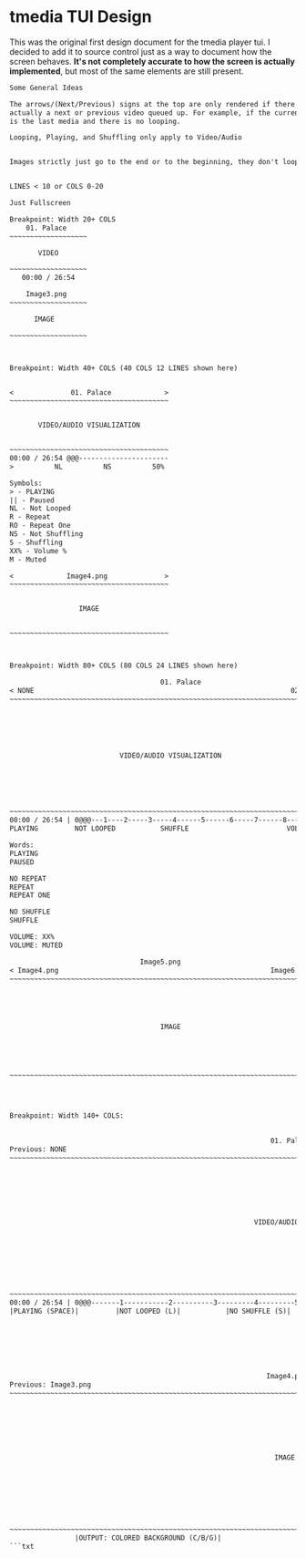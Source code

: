# tmedia TUI Design

This was the original first design document for the tmedia player tui. I decided
to add it to source control just as a way to document how the screen behaves.
**It's not completely accurate to how the screen is actually implemented**,
but most of the same elements are still present.

```txt
Some General Ideas

The arrows/(Next/Previous) signs at the top are only rendered if there is
actually a next or previous video queued up. For example, if the current media
is the last media and there is no looping. 

Looping, Playing, and Shuffling only apply to Video/Audio


Images strictly just go to the end or to the beginning, they don't loop at all


LINES < 10 or COLS 0-20 

Just Fullscreen

Breakpoint: Width 20+ COLS
    01. Palace
~~~~~~~~~~~~~~~~~~~

       VIDEO

~~~~~~~~~~~~~~~~~~~
   00:00 / 26:54

    Image3.png
~~~~~~~~~~~~~~~~~~~

      IMAGE

~~~~~~~~~~~~~~~~~~~



Breakpoint: Width 40+ COLS (40 COLS 12 LINES shown here)


<              01. Palace             >
~~~~~~~~~~~~~~~~~~~~~~~~~~~~~~~~~~~~~~~


       VIDEO/AUDIO VISUALIZATION


~~~~~~~~~~~~~~~~~~~~~~~~~~~~~~~~~~~~~~~
00:00 / 26:54 @@@----------------------
>          NL          NS          50%

Symbols:
> - PLAYING
|| - Paused
NL - Not Looped
R - Repeat
RO - Repeat One
NS - Not Shuffling
S - Shuffling
XX% - Volume %
M - Muted

<             Image4.png              >
~~~~~~~~~~~~~~~~~~~~~~~~~~~~~~~~~~~~~~~


                 IMAGE


~~~~~~~~~~~~~~~~~~~~~~~~~~~~~~~~~~~~~~~



Breakpoint: Width 80+ COLS (80 COLS 24 LINES shown here)

                                     01. Palace
< NONE                                                               02. Peso > 
~~~~~~~~~~~~~~~~~~~~~~~~~~~~~~~~~~~~~~~~~~~~~~~~~~~~~~~~~~~~~~~~~~~~~~~~~~~~~~~






                           VIDEO/AUDIO VISUALIZATION






~~~~~~~~~~~~~~~~~~~~~~~~~~~~~~~~~~~~~~~~~~~~~~~~~~~~~~~~~~~~~~~~~~~~~~~~~~~~~~~
00:00 / 26:54 | 0@@@---1----2-----3-----4------5------6-----7------8----9------
PLAYING         NOT LOOPED           SHUFFLE                        VOLUME: 50% 

Words:
PLAYING
PAUSED

NO REPEAT
REPEAT
REPEAT ONE

NO SHUFFLE
SHUFFLE

VOLUME: XX%
VOLUME: MUTED

                                Image5.png
< Image4.png                                                    Image6.png    >
~~~~~~~~~~~~~~~~~~~~~~~~~~~~~~~~~~~~~~~~~~~~~~~~~~~~~~~~~~~~~~~~~~~~~~~~~~~~~~~





                                     IMAGE





~~~~~~~~~~~~~~~~~~~~~~~~~~~~~~~~~~~~~~~~~~~~~~~~~~~~~~~~~~~~~~~~~~~~~~~~~~~~~~~




Breakpoint: Width 140+ COLS:

                                                                                                                                            
                                                                01. Palace                                                                  
Previous: NONE                                                                                                               Next: 02. Peso
~~~~~~~~~~~~~~~~~~~~~~~~~~~~~~~~~~~~~~~~~~~~~~~~~~~~~~~~~~~~~~~~~~~~~~~~~~~~~~~~~~~~~~~~~~~~~~~~~~~~~~~~~~~~~~~~~~~~~~~~~~~~~~~~~~~~~~~~~~~







                                                            VIDEO/AUDIO VISUALIZATION








~~~~~~~~~~~~~~~~~~~~~~~~~~~~~~~~~~~~~~~~~~~~~~~~~~~~~~~~~~~~~~~~~~~~~~~~~~~~~~~~~~~~~~~~~~~~~~~~~~~~~~~~~~~~~~~~~~~~~~~~~~~~~~~~~~~~~~~~~~
00:00 / 26:54 | 0@@@-------1-----------2----------3---------4---------5---------6------------7----------8-------------9--------------------
|PLAYING (SPACE)|         |NOT LOOPED (L)|           |NO SHUFFLE (S)|               |VOLUME: 50% (UP/DOWN)|                      |M: More|
 






                                                               Image4.png 
Previous: Image3.png                                                                                                      Next: Image5.png
~~~~~~~~~~~~~~~~~~~~~~~~~~~~~~~~~~~~~~~~~~~~~~~~~~~~~~~~~~~~~~~~~~~~~~~~~~~~~~~~~~~~~~~~~~~~~~~~~~~~~~~~~~~~~~~~~~~~~~~~~~~~~~~~~~~~~~~~~~~







                                                                 IMAGE








~~~~~~~~~~~~~~~~~~~~~~~~~~~~~~~~~~~~~~~~~~~~~~~~~~~~~~~~~~~~~~~~~~~~~~~~~~~~~~~~~~~~~~~~~~~~~~~~~~~~~~~~~~~~~~~~~~~~~~~~~~~~~~~~~~~~~~~~~~
                |OUTPUT: COLORED BACKGROUND (C/B/G)|                                          |F: Toggle Fullscreen|
```txt
